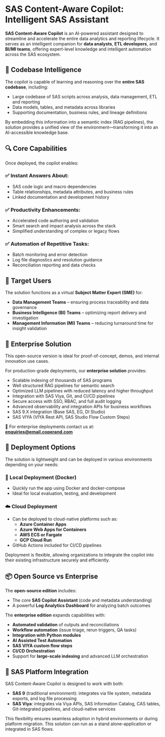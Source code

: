 # SAS Content-Aware Copilot: Intelligent SAS Assistant

**SAS Content-Aware Copilot** is an AI-powered assistant designed to streamline and accelerate the entire data analytics and reporting lifecycle. It serves as an intelligent companion for **data analysts**, **ETL developers**, and **BI/MI teams**, offering expert-level knowledge and intelligent automation across the SAS ecosystem.

## 🧠 Codebase Intelligence

The copilot is capable of learning and reasoning over the **entire SAS codebase**, including:

- Large codebase of SAS scripts across analysis, data management,  ETL and reporting
- Data models, tables, and metadata across libraries  
- Supporting documentation, business rules, and lineage definitions  

By embedding this information into a semantic index (RAG pipelines), the solution provides a unified view of the environment—transforming it into an AI-accessible knowledge base.

## 🔍 Core Capabilities

Once deployed, the copilot enables:

### ✅ Instant Answers About:
- SAS code logic and macro dependencies  
- Table relationships, metadata attributes, and business rules  
- Linked documentation and development history  

### ✅ Productivity Enhancements:
- Accelerated code authoring and validation  
- Smart search and impact analysis across the stack  
- Simplified understanding of complex or legacy flows  

### ✅ Automation of Repetitive Tasks:
- Batch monitoring and error detection  
- Log file diagnostics and resolution guidance  
- Reconciliation reporting and data checks  

## 👥 Target Users

The solution functions as a virtual **Subject Matter Expert (SME)** for:

- **Data Management Teams** – ensuring process traceability and data governance  
- **Business Intelligence (BI) Teams** – optimizing report delivery and investigation  
- **Management Information (MI) Teams** – reducing turnaround time for insight validation  

## 🏢 Enterprise Solution

This open-source version is ideal for proof-of-concept, demos, and internal innovation use cases.

For production-grade deployments, our **enterprise solution** provides:

- Scalable indexing of thousands of SAS programs
- Well structured RAG pipelines for semantic search
- Optimized LLM pipelines with reduced latency and higher throughput
- Integration with SAS Viya, Git, and CI/CD pipelines
- Secure access with SSO, RBAC, and full audit logging
- Advanced observability and integration APIs for business workflows
- SAS 9.X integration (Base SAS, EG, DI Studio)
- SAS VIYA (VIYA Rest API, SAS Studio Flow Custom Steps)

📩 For enterprise deployments contact us at: **enquiries@email.coperand.com**

## 🚀 Deployment Options

The solution is lightweight and can be deployed in various environments depending on your needs:

### 🐳 Local Deployment (Docker)

- Quickly run the app using Docker and docker-compose
- Ideal for local evaluation, testing, and development

### ☁️ Cloud Deployment

- Can be deployed to cloud-native platforms such as:
  - **Azure Container Apps**
  - **Azure Web Apps for Containers**
  - **AWS ECS or Fargate**
  - **GCP Cloud Run**
- GitHub Actions included for CI/CD pipelines

Deployment is flexible, allowing organizations to integrate the copilot into their existing infrastructure securely and efficiently.


## 📦 Open Source vs Enterprise

The **open-source edition** includes:
- The core **SAS Copilot Assistant** (code and metadata understanding)
- A powerful **Log Analytics Dashboard** for analyzing batch outcomes

The **enterprise edition** expands capabilities with:
- **Automated validation** of outputs and reconciliations
- **Workflow automation** (issue triage, rerun triggers, QA tasks)
- **Integration with Python modules** 
- **AI Assisted Test Automation**
- **SAS VIYA custom flow steps** 
- **CI/CD Orchestration**
- Support for **large-scale indexing** and advanced LLM orchestration

## 🔗 SAS Platform Integration

SAS Content-Aware Copilot is designed to work with both:

- **SAS 9** (traditional environment): integrates via file system, metadata exports, and log file processing
- **SAS Viya**: integrates via Viya APIs, SAS Information Catalog, CAS tables, Git-integrated pipelines, and cloud-native services

This flexibility ensures seamless adoption in hybrid environments or during platform migration.
This solution can run as a stand alone-application or integrated in SAS flows. 

